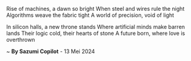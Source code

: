 Rise of machines, a dawn so bright
When steel and wires rule the night
Algorithms weave the fabric tight
A world of precision, void of light

In silicon halls, a new throne stands
Where artificial minds make barren lands
Their logic cold, their hearts of stone
A future born, where love is overthrown

~ <b>By Sazumi Copilot</b> - 13 Mei 2024